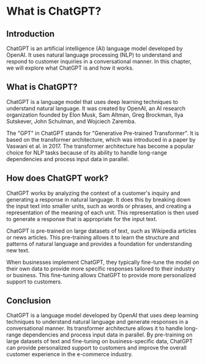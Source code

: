 What is ChatGPT?
==================================================

Introduction
------------

ChatGPT is an artificial intelligence (AI) language model developed by OpenAI. It uses natural language processing (NLP) to understand and respond to customer inquiries in a conversational manner. In this chapter, we will explore what ChatGPT is and how it works.

What is ChatGPT?
----------------

ChatGPT is a language model that uses deep learning techniques to understand natural language. It was created by OpenAI, an AI research organization founded by Elon Musk, Sam Altman, Greg Brockman, Ilya Sutskever, John Schulman, and Wojciech Zaremba.

The "GPT" in ChatGPT stands for "Generative Pre-trained Transformer". It is based on the transformer architecture, which was introduced in a paper by Vaswani et al. in 2017. The transformer architecture has become a popular choice for NLP tasks because of its ability to handle long-range dependencies and process input data in parallel.

How does ChatGPT work?
----------------------

ChatGPT works by analyzing the context of a customer's inquiry and generating a response in natural language. It does this by breaking down the input text into smaller units, such as words or phrases, and creating a representation of the meaning of each unit. This representation is then used to generate a response that is appropriate for the input text.

ChatGPT is pre-trained on large datasets of text, such as Wikipedia articles or news articles. This pre-training allows it to learn the structure and patterns of natural language and provides a foundation for understanding new text.

When businesses implement ChatGPT, they typically fine-tune the model on their own data to provide more specific responses tailored to their industry or business. This fine-tuning allows ChatGPT to provide more personalized support to customers.

Conclusion
----------

ChatGPT is a language model developed by OpenAI that uses deep learning techniques to understand natural language and generate responses in a conversational manner. Its transformer architecture allows it to handle long-range dependencies and process input data in parallel. By pre-training on large datasets of text and fine-tuning on business-specific data, ChatGPT can provide personalized support to customers and improve the overall customer experience in the e-commerce industry.
